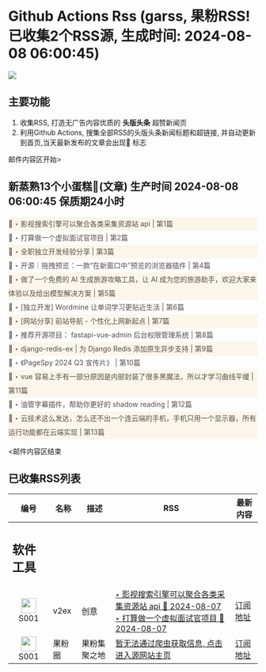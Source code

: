 # Github Actions Rss (garss, 果粉RSS! 已收集2个RSS源, 生成时间: 2024-08-08 06:00:45)

![](https://cdn.jsdelivr.net/gh/xinkeji/garss/_media/ga-rss.png)



## 主要功能
1. 收集RSS, 打造无广告内容优质的 **头版头条** 超赞新闻页
2. 利用Github Actions, 搜集全部RSS的头版头条新闻标题和超链接, 并自动更新到首页,当天最新发布的文章会出现🌈 标志

邮件内容区开始>
<h2>新蒸熟13个小蛋糕🍰(文章) 生产时间 2024-08-08 06:00:45 保质期24小时</h2>

<div style='line-height:3;background-color:#FAF6EA;' ><a href='https://www.v2ex.com/t/1063358#reply1' style="line-height:2;text-decoration:none;display:block;color:#584D49;">🌈 ‣ 影视搜索引擎可以聚合各类采集资源站 api | 第1篇</a></div><div style='line-height:3;' ><a href='https://www.v2ex.com/t/1063359#reply1' style="line-height:2;text-decoration:none;display:block;color:#584D49;">🌈 ‣ 打算做一个虚拟面试官项目 | 第2篇</a></div><div style='line-height:3;background-color:#FAF6EA;' ><a href='https://www.v2ex.com/t/1063344#reply3' style="line-height:2;text-decoration:none;display:block;color:#584D49;">🌈 ‣ 全职独立开发经验分享 | 第3篇</a></div><div style='line-height:3;' ><a href='https://www.v2ex.com/t/1063313#reply0' style="line-height:2;text-decoration:none;display:block;color:#584D49;">🌈 ‣ 开源｜拖拽预览：一款“在新窗口中”预览的浏览器插件 | 第4篇</a></div><div style='line-height:3;background-color:#FAF6EA;' ><a href='https://www.v2ex.com/t/1063310#reply1' style="line-height:2;text-decoration:none;display:block;color:#584D49;">🌈 ‣ 做了一个免费的 AI 生成旅游攻略工具，让 AI 成为您的旅游助手，欢迎大家来体验以及给出模型解决方案 | 第5篇</a></div><div style='line-height:3;' ><a href='https://www.v2ex.com/t/1063251#reply4' style="line-height:2;text-decoration:none;display:block;color:#584D49;">🌈 ‣ [独立开发] Wordmine 让单词学习更贴近生活 | 第6篇</a></div><div style='line-height:3;background-color:#FAF6EA;' ><a href='https://www.v2ex.com/t/1063140#reply4' style="line-height:2;text-decoration:none;display:block;color:#584D49;">🌈 ‣ [网站分享] 前站导航 - 个性化上网新起点 | 第7篇</a></div><div style='line-height:3;' ><a href='https://www.v2ex.com/t/1063145#reply1' style="line-height:2;text-decoration:none;display:block;color:#584D49;">🌈 ‣ 推荐开源项目： fastapi-vue-admin 后台权限管理系统 | 第8篇</a></div><div style='line-height:3;background-color:#FAF6EA;' ><a href='https://www.v2ex.com/t/1063130#reply0' style="line-height:2;text-decoration:none;display:block;color:#584D49;">🌈 ‣ django-redis-ex | 为 Django Redis 添加原生异步支持 | 第9篇</a></div><div style='line-height:3;' ><a href='https://www.v2ex.com/t/1063101#reply0' style="line-height:2;text-decoration:none;display:block;color:#584D49;">🌈 ‣ 《PageSpy 2024 Q3 宣传片》 | 第10篇</a></div><div style='line-height:3;background-color:#FAF6EA;' ><a href='https://www.v2ex.com/t/1063233#reply2' style="line-height:2;text-decoration:none;display:block;color:#584D49;">🌈 ‣ vue 容易上手有一部分原因是内部封装了很多黑魔法，所以才学习曲线平缓 | 第11篇</a></div><div style='line-height:3;' ><a href='https://www.v2ex.com/t/1063301#reply2' style="line-height:2;text-decoration:none;display:block;color:#584D49;">🌈 ‣ 油管字幕插件，帮助你更好的 shadow reading | 第12篇</a></div><div style='line-height:3;background-color:#FAF6EA;' ><a href='https://www.v2ex.com/t/1063115#reply32' style="line-height:2;text-decoration:none;display:block;color:#584D49;">🌈 ‣ 云技术这么发达，怎么还不出一个连云端的手机，手机只用一个显示器，所有运行功能都在云端实现 | 第13篇</a></div>

<邮件内容区结束

## 已收集RSS列表

| 编号 | 名称 | 描述 | RSS | 最新内容 |
| --- | --- | --- | --- | --- |
| <h2 id="软件工具">软件工具</h2> |  |   |  |  |
| <div id="S001" style="text-align: center;"><img src="https://cdn.jsdelivr.net/gh/zhaoolee/garss/_media/favicon/S001.png" width="30px" style="width:30px;height: auto;"/><br><span>S001</span></div> | v2ex | 创意 | [‣ 影视搜索引擎可以聚合各类采集资源站 api 🌈 2024-08-07](https://www.v2ex.com/t/1063358#reply1)<br/>[‣ 打算做一个虚拟面试官项目 🌈 2024-08-07](https://www.v2ex.com/t/1063359#reply1) | [订阅地址](https://www.v2ex.com/feed/tab/creative.xml) |
| <div id="S001" style="text-align: center;"><img src="https://cdn.jsdelivr.net/gh/zhaoolee/garss/_media/favicon/S001.png" width="30px" style="width:30px;height: auto;"/><br><span>S001</span></div> | 果粉圈 | 果粉集聚之地 | [暂无法通过爬虫获取信息, 点击进入源网站主页](https://g0f.cn) | [订阅地址](https://g0f.cn/rss.xml) |



